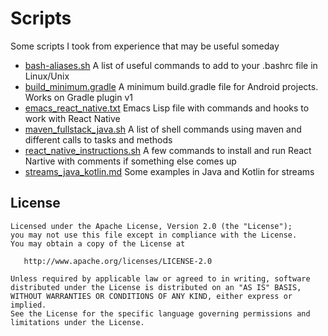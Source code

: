 # Scripts
Some scripts I took from experience that may be useful someday

- [bash-aliases.sh](https://github.com/saishaddai/Personal-Notes/blob/master/scripts/bash_aliases.sh) A list of useful commands to add to your .bashrc file in Linux/Unix
- [build_minimum.gradle](https://github.com/saishaddai/Personal-Notes/blob/master/scripts/build_minimum.gradle) A minimum build.gradle file for Android projects. Works on Gradle plugin v1
- [emacs_react_native.txt](https://github.com/saishaddai/Personal-Notes/blob/master/scripts/emacs_react_native.txt) Emacs Lisp file with commands and hooks to work with React Native
- [maven_fullstack_java.sh](https://github.com/saishaddai/Personal-Notes/blob/master/scripts/maven_fullstack_java.sh) A list of shell commands using maven and different calls to tasks and methods
- [react_native_instructions.sh](https://github.com/saishaddai/Personal-Notes/blob/master/scripts/react_native_instructions.sh) A few commands to install and run React Nartive with comments if something else comes up
- [streams_java_kotlin.md](https://github.com/saishaddai/Personal-Notes/blob/master/scripts/streams_java_kotlin.md) Some examples in Java and Kotlin for streams


## License 
```
Licensed under the Apache License, Version 2.0 (the "License");
you may not use this file except in compliance with the License.
You may obtain a copy of the License at

   http://www.apache.org/licenses/LICENSE-2.0

Unless required by applicable law or agreed to in writing, software
distributed under the License is distributed on an "AS IS" BASIS,
WITHOUT WARRANTIES OR CONDITIONS OF ANY KIND, either express or implied.
See the License for the specific language governing permissions and
limitations under the License.
```
